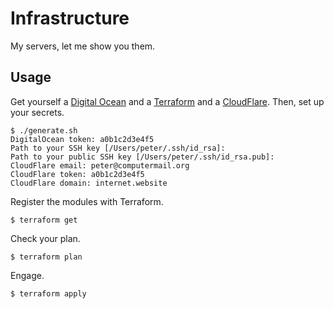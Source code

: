 # Infrastructure

My servers, let me show you them.

## Usage

Get yourself a [Digital Ocean](http://digitalocean.com)
and a [Terraform](http://terraform.io)
and a [CloudFlare](https://cloudflare.com).
Then, set up your secrets.

```
$ ./generate.sh
DigitalOcean token: a0b1c2d3e4f5
Path to your SSH key [/Users/peter/.ssh/id_rsa]:
Path to your public SSH key [/Users/peter/.ssh/id_rsa.pub]:
CloudFlare email: peter@computermail.org
CloudFlare token: a0b1c2d3e4f5
CloudFlare domain: internet.website
```

Register the modules with Terraform.

```
$ terraform get
```

Check your plan.

```
$ terraform plan
```

Engage.

```
$ terraform apply
```

